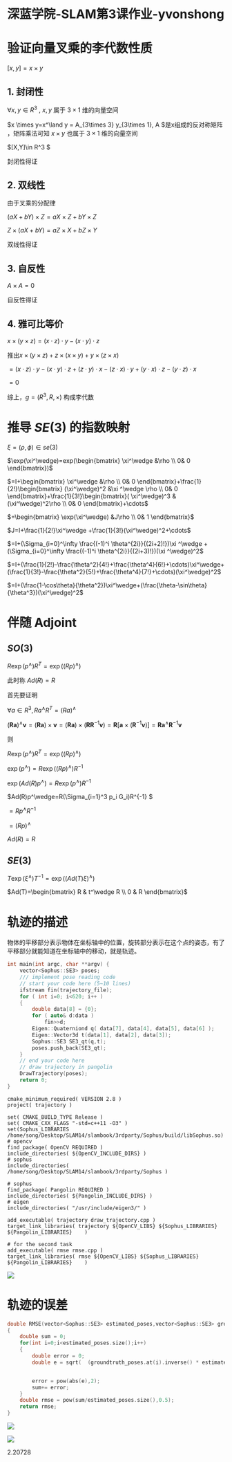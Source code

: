 # 深蓝学院-SLAM第3课作业-yvonshong

# 验证向量叉乘的李代数性质

$[x,y]=x\times y$

## 1. 封闭性

$\forall x, y \in R^3$ , $x,y$ 属于 $3\times 1$ 维的向量空间 

$x \times y=x^\land y = A_{3\times 3} y_{3\times 1}, A $是x组成的反对称矩阵 ，矩阵乘法可知 $x\times y$ 也属于 $3\times 1$ 维的向量空间 

$[X,Y]\in R^3 $

封闭性得证

## 2. 双线性

由于叉乘的分配律

$(aX+bY)\times Z= aX\times Z+bY\times Z$

$Z\times (aX+bY)=aZ\times X+bZ\times Y$

双线性得证

## 3. 自反性

$A\times A=0$

自反性得证

## 4. 雅可比等价  

$x\times (y\times z)=(x\cdot z)\cdot y-(x\cdot y)\cdot z$

推出$x\times (y\times z)+z\times (x\times y)+y\times (z\times x)$

$=(x\cdot z)\cdot y-(x\cdot y)\cdot z+(z\cdot y)\cdot x-(z\cdot x)\cdot y+(y\cdot x)\cdot z-(y\cdot z)\cdot x$

$=0$

综上，$g=(R^3,R,\times)$ 构成李代数

# 推导 $SE(3)$ 的指数映射

$\xi=(\rho ,\phi) \in se(3)$

$\exp(\xi^\wedge)=exp(\begin{bmatrix} \xi^\wedge &\rho \\ 0& 0 \end{bmatrix})$

$=I+\begin{bmatrix} \xi^\wedge &\rho \\ 0& 0 \end{bmatrix}+\frac{1}{2!}\begin{bmatrix} (\xi^\wedge)^2 &\xi ^\wedge \rho \\ 0& 0 \end{bmatrix}+\frac{1}{3!}\begin{bmatrix}( \xi^\wedge)^3 &(\xi^\wedge)^2\rho \\ 0& 0 \end{bmatrix}+\cdots$

$=\begin{bmatrix} \exp(\xi^\wedge) &J\rho \\ 0& 1 \end{bmatrix}$



$J=I+\frac{1}{2!}\xi^\wedge +\frac{1}{3!}(\xi^\wedge)^2+\cdots$

$=I+(\Sigma_{i=0}^\infty \frac{(-1)^i \theta^{2i}}{(2i+2)!})\xi ^\wedge +(\Sigma_{i=0}^\infty \frac{(-1)^i \theta^{2i}}{(2i+3)!})(\xi ^\wedge)^2$

$=I+(\frac{1}{2!}-\frac{\theta^2}{4!}+\frac{\theta^4}{6!}+\cdots)\xi^\wedge+(\frac{1}{3!}-\frac{\theta^2}{5!}+\frac{\theta^4}{7!}+\cdots)(\xi^\wedge)^2$

$=I+(\frac{1-\cos\theta}{\theta^2})\xi^\wedge+(\frac{\theta-\sin\theta}{\theta^3})(\xi^\wedge)^2$



# 伴随 Adjoint

## $SO(3)$



$R \exp (p^\wedge)R^T=\exp((R p)^\wedge)$

此时称 $Ad(R)=R$



首先要证明 

$\forall a \in R^3, Ra^\wedge R^T =(Ra)^\wedge$

$(\mathbf R \boldsymbol a)^\wedge \mathbf v = (\mathbf R \boldsymbol   a) \times \mathbf v = (\mathbf R \boldsymbol  a) \times (\mathbf R \mathbf R^{-1}\mathbf v) = \mathbf R \left[\boldsymbol  a \times (\mathbf R^{-1} \mathbf v)\right] = \mathbf R \boldsymbol  a^\wedge \mathbf R^{-1} \mathbf v$



则

$R \exp (p^\wedge)R^T=\exp((R p)^\wedge)$

$\exp(p^\wedge)=R\exp((Rp)^\wedge)R^{-1}$

$\exp(Ad(R)p^\wedge)=R\exp(p^\wedge)R^{-1}$

$Ad(R)p^\wedge=R(\Sigma_{i=1}^3 p_i G_i)R^{-1} $

$= R p^\wedge R^{-1}$

$=(Rp)^\wedge$

$Ad(R)=R$



## $SE(3)$

$T\exp(\xi^\wedge)T^{-1}=\exp((Ad(T)\xi)^\wedge)$

$Ad(T)=\begin{bmatrix} R & t^\wedge R \\ 0 & R \end{bmatrix}$

# 轨迹的描述

物体的平移部分表示物体在坐标轴中的位置，旋转部分表示在这个点的姿态，有了平移部分就能知道在坐标轴中的移动，就是轨迹。



```cpp
int main(int argc, char **argv) {
    vector<Sophus::SE3> poses;
    /// implement pose reading code
    // start your code here (5~10 lines)
    ifstream fin(trajectory_file);
    for ( int i=0; i<620; i++ )
    {
        double data[8] = {0};
        for ( auto& d:data )
            fin>>d;
        Eigen::Quaterniond q( data[7], data[4], data[5], data[6] );
        Eigen::Vector3d t(data[1], data[2], data[3]);
        Sophus::SE3 SE3_qt(q,t);
        poses.push_back(SE3_qt);
    }
    // end your code here
    // draw trajectory in pangolin
    DrawTrajectory(poses);
    return 0;
}
```

```
cmake_minimum_required( VERSION 2.8 )
project( trajectory )

set( CMAKE_BUILD_TYPE Release )
set( CMAKE_CXX_FLAGS "-std=c++11 -O3" )
set(Sophus_LIBRARIES /home/song/Desktop/SLAM14/slambook/3rdparty/Sophus/build/libSophus.so)
# opencv 
find_package( OpenCV REQUIRED )
include_directories( ${OpenCV_INCLUDE_DIRS} )
# sophus
include_directories( /home/song/Desktop/SLAM14/slambook/3rdparty/Sophus )

# sophus 
find_package( Pangolin REQUIRED )
include_directories( ${Pangolin_INCLUDE_DIRS} )
# eigen 
include_directories( "/usr/include/eigen3/" )

add_executable( trajectory draw_trajectory.cpp )
target_link_libraries( trajectory ${OpenCV_LIBS} ${Sophus_LIBRARIES}  ${Pangolin_LIBRARIES}    )

# for the second task
add_executable( rmse rmse.cpp )
target_link_libraries( rmse ${OpenCV_LIBS} ${Sophus_LIBRARIES}  ${Pangolin_LIBRARIES}    )
```

![](img/trajectory1.jpg)



# 轨迹的误差

```cpp
double RMSE(vector<Sophus::SE3> estimated_poses,vector<Sophus::SE3> groundtruth_poses)
{
    double sum = 0;
    for(int i=0;i<estimated_poses.size();i++)
    {
        double error = 0;
        double e = sqrt(  (groundtruth_poses.at(i).inverse() * estimated_poses.at(i)).log().transpose() *   (groundtruth_poses.at(i).inverse() * estimated_poses.at(i)).log()   );


        error = pow(abs(e),2);
        sum+= error;
    }
    double rmse = pow(sum/estimated_poses.size(),0.5);
    return rmse;
}
```



![](img/trajectory2.jpg)

![](img/trajectory_error.jpg)

2.20728